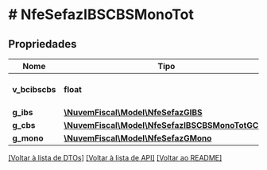 # # NfeSefazIBSCBSMonoTot

## Propriedades

Nome | Tipo | Descrição | Comentários
------------ | ------------- | ------------- | -------------
**v_bcibscbs** | **float** | Total Base de Calculo. |
**g_ibs** | [**\NuvemFiscal\Model\NfeSefazGIBS**](NfeSefazGIBS.md) |  | [optional]
**g_cbs** | [**\NuvemFiscal\Model\NfeSefazIBSCBSMonoTotGCBS**](NfeSefazIBSCBSMonoTotGCBS.md) |  | [optional]
**g_mono** | [**\NuvemFiscal\Model\NfeSefazGMono**](NfeSefazGMono.md) |  | [optional]

[[Voltar à lista de DTOs]](../../README.md#models) [[Voltar à lista de API]](../../README.md#endpoints) [[Voltar ao README]](../../README.md)
